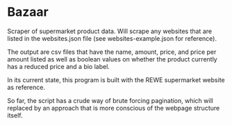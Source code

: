 # Bazaar
Scraper of supermarket product data. 
Will scrape any websites that are listed in the websites.json file (see websites-example.json for reference).

The output are csv files that have the name, amount, price, and price per amount listed as well as boolean values on whether the product currently has a reduced price and a bio label. 

In its current state, this program is built with the REWE supermarket website as reference. 

So far, the script has a crude way of brute forcing pagination, which will replaced by an approach that is more conscious of the webpage structure itself.
